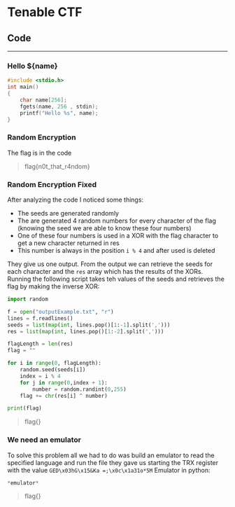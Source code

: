 # Tenable CTF

## Code

---

### **Hello ${name}**
```c
#include <stdio.h>
int main()
{
    char name[256];
    fgets(name, 256 , stdin);
    printf("Hello %s", name);
}
```


### **Random Encryption**
The flag is in the code
> flag{n0t_that_r4ndom}


### **Random Encryption Fixed**
After analyzing the code I noticed some things:
- The seeds are generated randomly
- The are generated 4 random numbers for every character of the flag (knowing the seed we are able to know these four numbers)
- One of these four numbers is used in a XOR with the flag character to get a new character returned in res
- This number is always in the position `i % 4` and after used is deleted

They give us one output. From the output we can retrieve the seeds for each character and the `res` array which has the results of the XORs. 
Running the following script takes teh values of the seeds and retrieves the flag by making the inverse XOR:
```python
import random

f = open("outputExample.txt", "r")
lines = f.readlines()
seeds = list(map(int, lines.pop()[1:-1].split(',')))
res = list(map(int, lines.pop()[1:-2].split(',')))

flagLength = len(res)
flag = ""

for i in range(0, flagLength):
    random.seed(seeds[i])
    index = i % 4
    for j in range(0,index + 1):
        number = random.randint(0,255)
    flag += chr(res[i] ^ number)

print(flag)
```
> flag{}


### **We need an emulator**
To solve this problem all we had to do was build an emulator to read the specified language and run the file they gave us starting the TRX register with the value `GED\x03hG\x15&Ka =;\x0c\x1a31o*5M`
Emulator in python:
```python
*emulator*
```
> flag{}